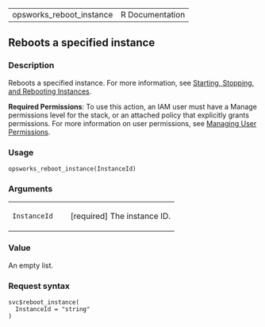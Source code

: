 <table style="width: 100%;">
<tbody>
<tr class="odd">
<td>opsworks_reboot_instance</td>
<td style="text-align: right;">R Documentation</td>
</tr>
</tbody>
</table>

## Reboots a specified instance

### Description

Reboots a specified instance. For more information, see [Starting,
Stopping, and Rebooting
Instances](https://docs.aws.amazon.com/opsworks/latest/userguide/workinginstances-starting.html).

**Required Permissions**: To use this action, an IAM user must have a
Manage permissions level for the stack, or an attached policy that
explicitly grants permissions. For more information on user permissions,
see [Managing User
Permissions](https://docs.aws.amazon.com/opsworks/latest/userguide/opsworks-security-users.html).

### Usage

    opsworks_reboot_instance(InstanceId)

### Arguments

<table>
<colgroup>
<col style="width: 35%" />
<col style="width: 65%" />
</colgroup>
<tbody>
<tr class="odd">
<td><code
id="opsworks_reboot_instance_:_InstanceId">InstanceId</code></td>
<td><p>[required] The instance ID.</p></td>
</tr>
</tbody>
</table>

### Value

An empty list.

### Request syntax

    svc$reboot_instance(
      InstanceId = "string"
    )
